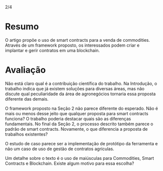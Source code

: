 2/4

# Resumo

O artigo propõe o uso de smart contracts para a venda de commodities.
Através de um framework proposto, os interessados podem criar e implantar e
gerir contratos em uma blockchain.

# Avaliação

Não está claro qual é a contribuição científica do trabalho.
Na Introdução, o trabalho indica que já existem soluções para diversas áreas,
mas não discute qual peculiaridade da área de agronegócios tornaria essa
proposta diferente das demais.

O framework proposto na Seção 2 não parece diferente do esperado.
Não é mais ou menos desse jeito que qualquer proposta para smart contracts
funciona?
O trabalho poderia destacar quais são as diferenças fundamentais.
No final da Seção 2, o processo descrito também parece o padrão de smart
contracts.
Novamente, o que diferencia a proposta de trabalhos existentes?

O estudo de caso parece ser a implementação de protótipo da ferramenta e não um
caso de uso de gestão de contratos agrículas.

Um detalhe sobre o texto é o uso de maiúsculas para Commodities, Smart
Contracts e Blockchain.
Existe algum motivo para essa escolha?
